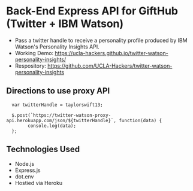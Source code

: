 # Back-End Express API for GiftHub (Twitter + IBM Watson)
- Pass a twitter handle to receive a personality profile produced by IBM Watson's Personality Insights API.
- Working Demo: https://ucla-hackers.github.io/twitter-watson-personality-insights/
- Respository: https://github.com/UCLA-Hackers/twitter-watson-personality-insights

## Directions to use proxy API
```
  var twitterHandle = taylorswift13;
  
  $.post(`https://twitter-watson-proxy-api.herokuapp.com/json/${twitterHandle}`, function(data) {
        console.log(data);
  };
```

## Technologies Used
- Node.js
- Express.js
- dot.env
- Hostied via Heroku

